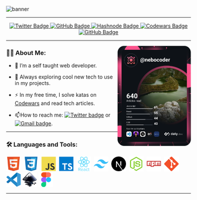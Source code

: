 ![banner](https://user-images.githubusercontent.com/91620216/194315090-6013c4c9-00a4-427d-97ea-ed3cbfb965da.png)

---

<div id="header" align="center"> 
  <div id="badges">
    <a href="https://twitter.com/nebocoder">
      <img src="https://img.shields.io/badge/Twitter-blue?style=for-the-badge&logo=twitter&logoColor=white" alt="Twitter Badge"/>
    </a>
    <a href="mailto:nebocoder@gmail.com">
      <img src="https://img.shields.io/badge/Email-red?style=for-the-badge&logo=gmail&logoColor=white" alt="GitHub Badge"/>
    </a>
    <a href="https://hashnode.com/@nebocoder">
      <img src="https://img.shields.io/badge/Hashnode-white?style=for-the-badge&logo=hashnode&logoColor=blue" alt="Hashnode Badge"/>
    </a>
    <a href="https://www.codewars.com/users/nebocoder">
      <img src="https://img.shields.io/badge/Codewars-red?style=for-the-badge&logo=codewars&logoColor=black" alt="Codewars Badge"/>
    </a>
    <a href="https://github.com/nebocoder">
      <img src="https://img.shields.io/badge/Github-black?style=for-the-badge&logo=github&logoColor=white" alt="GitHub Badge"/>
    </a>
  </div>
</div>

---

<img src="https://github.com/nebocoder/nebocoder/blob/main/devcard.svg" width="200" alt="nebocoders's Dev Card" align="right"/>

### 👨‍💻 About Me:  
- :telescope: I’m a self taught web developer.

- :seedling: Always exploring cool new tech to use in my projects.

- :zap: In my free time, I solve katas on [Codewars](https://www.codewars.com) and read tech articles.

- :mailbox:How to reach me: [![Twitter badge](https://img.shields.io/badge/nebocoder-blue?style=flat&logo=twitter&logoColor=white)](https://twitter.com/nebocoder) or [![Gmail badge](https://img.shields.io/badge/nebocoder@gmail.com-red?style=flat&logo=Gmail&logoColor=white)](mailto:nebocoder@gmail.com).

---

### 🛠️ Languages and Tools:
<div>
  <img src="https://github.com/devicons/devicon/blob/master/icons/html5/html5-original.svg" title="HTML5" alt="HTML" width="40" height="40"/>&nbsp;
  <img src="https://github.com/devicons/devicon/blob/master/icons/css3/css3-original.svg"  title="CSS3" alt="CSS" width="40" height="40"/>&nbsp;
  <img src="https://github.com/devicons/devicon/blob/master/icons/javascript/javascript-original.svg" title="JavaScript" alt="JavaScript" width="40" height="40"/>&nbsp;  
  <img src="https://github.com/devicons/devicon/blob/master/icons/typescript/typescript-original.svg" title=TypeScript" alt="TypeScript" width="40 height="40"/>&nbsp;
  <img src="https://github.com/devicons/devicon/blob/master/icons/react/react-original-wordmark.svg" title="React" alt="React" width="40" height="40"/>&nbsp;
  <img src="https://github.com/devicons/devicon/blob/master/icons/tailwindcss/tailwindcss-plain.svg" title="Tailwind" alt="Tailwind" width="40" height="40"/>&nbsp;
  <img src="https://github.com/devicons/devicon/blob/master/icons/nextjs/nextjs-original.svg" title="Next" alt="Next" width="40" height="40"/>&nbsp;
  <img src="https://github.com/devicons/devicon/blob/master/icons/nodejs/nodejs-original.svg" title="NodeJS" alt="NodeJS" width="40" height="40"/>&nbsp;
  <img src="https://github.com/devicons/devicon/blob/master/icons/npm/npm-original-wordmark.svg" title="npm" alt="npm" width="40" height="40"/>&nbsp;
  <img src="https://github.com/devicons/devicon/blob/master/icons/git/git-original.svg" title="Git" alt="Git" width="40" height="40"/>
  <img src="https://github.com/devicons/devicon/blob/master/icons/vscode/vscode-original.svg" title="VSCode" alt="VScode" width="40" height="40"/>
  <img src="https://github.com/devicons/devicon/blob/master/icons/inkscape/inkscape-original.svg" title="Inkscape" alt="Inkscape" width="40" height="40"/>
  <img src="https://github.com/devicons/devicon/blob/master/icons/figma/figma-original.svg" title="Figma" alt="Figma" width="40" height="40"/>
</div>

---
